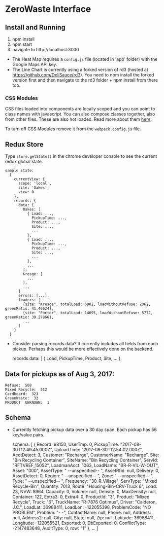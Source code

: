 # ZeroWaste Interface
## Install and Running

1. npm install
2. npm start
3. navigate to http://localhost:3000


- The Heat Map requires a `config.js` file (located in 'app' folder) with the Google Maps API key.
- The Line Chart is currently using a forked version of rd3 (hosted at https://github.com/DeliSauce/rd3). You need to npm install the forked version first and then navigate to the rd3 folder + npm install from there too.

### CSS Modules
CSS files loaded into components are locally scoped and you can point to class names with javascript. You can also compose classes together, also from other files. These are also hot loaded. Read more about them [here](http://glenmaddern.com/articles/css-modules).

To turn off CSS Modules remove it from the `webpack.config.js` file.

## Redux Store
Type `store.getState()` in the chrome developer console to see the current redux global state.

    sample state:
      {
        currentView: {
          scope: 'local',
          site: 'Oakes',
          view: 0
        },
        records: {
          data: {
            Oakes: [
              { Load: ...,
                PickupTime: ...,
                Product: ...,
                Site: ...,
                ...
              },
              { Load: ...,
                PickupTime: ...,
                Product: ...,
                Site: ...,
                ...
              },
              ...
            ],
            Kresge: [
              ...
            ],
            ...
          }
          errors: [...],
          leaders: [
            {site: "Kresge", totalLoad: 6902, loadWithoutRefuse: 2862, greenRatio: 41.46624},
            {site: "Porter", totalLoad: 14695, loadWithoutRefuse: 5772, greenRatio: 39.27866},
            ...
          ]
        }
      }




- Consider parsing records.data? It currently includes all fields from each pickup. Perhaps this would be more effectively done on the backend.

    records.data: [
    { Load,
      PickupTime,
      Product,
      Site,
      ...
      },


## Data for pickups as of Aug 3, 2017:
    Refuse:  508
    Mixed Recycle:  512
    Cardboard:  323
    GreenWaste:  32
    PRODUCT  UNKNOWN:  1


## Schema
- Currently fetching pickup data over a 30 day span. Each pickup has 56 key/value pairs.

    schema:
      [
        {
          Record: 98150,
          UserTmp: 0,
          PickupTime: "2017-08-30T12:49:45.000Z",
          UploadTime: "2017-08-30T12:54:02.000Z",
          AcctDetect: 3,
          Customer: "Recharge",
          CustomerName: "Recharge",
          Site: "Bin Recycling Container",
          SiteName: "Bin Recycling Container",
          ServId: "RFTVREF_15052",
          LoadmanAcct: 1063,
          LoadName: "BR-R-VIL-W-OUT",
          Asset: "000",
          AssetType: " --unspecified-- ",
          AssetRfid: null,
          Delivery: 0,
          AssetDetect: 0,
          Region: " --unspecified-- ",
          Zone: " --unspecified-- ",
          Type: " --unspecified-- ",
          Frequency: "30_R_Village",
          ServType: "Mixed Recycle-Bin",
          Quantity: 7013,
          Route: "Housing-Bin-CRV-Truck 6",
          Load: 23,
          NVW: 8964,
          Capacity: 0,
          Volume: null,
          Density: 0,
          MaxDensity: null,
          Container: 122,
          Extra3: 0,
          Extra4: 0,
          ProductId: "3",
          Product: "Mixed Recycle",
          Truck: "6",
          TruckName: "R-7876 Optimus",
          Driver: "Calderon, J.C.",
          LoadLat: 36988411,
          LoadLon: -122055398,
          ProblemCode: "NO PROBLEM",
          Problem: "- -",
          ContactName: null,
          Phone: null,
          Address: null,
          Address2: null,
          City: null,
          State: null,
          Zip: null,
          Latitude: 36988411,
          Longitude: -122055521,
          Exported: 0,
          DbExported: 0,
          ConflictType: -2147483648,
          AuditType: 0,
          row: "1"
        },
        ...
      ]
